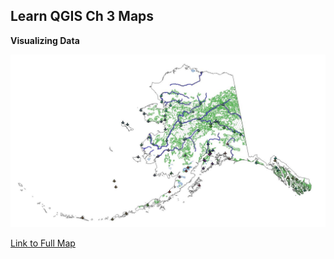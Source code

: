 ## Learn QGIS Ch 3 Maps

**Visualizing Data** 

<img src="../images/ch3_thum.JPG?raw=true"/>

[Link to Full Map](http://example.com)

